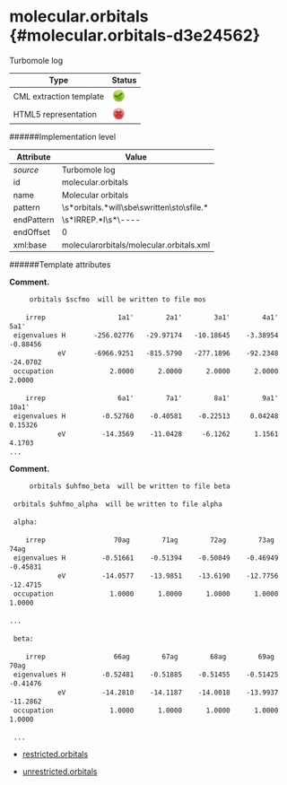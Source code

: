 # molecular.orbitals {#molecular.orbitals-d3e24562}

Turbomole log

| Type                                                                                                                                                | Status                                                                                                                                              |
|----|----|
| CML extraction template                                                                                                                             | ![](/imgs/Total.png)                                                                                                                                |
| HTML5 representation                                                                                                                                | ![](/imgs/None.png)                                                                                                                                 |

######Implementation level

| Attribute                                                                                                                                           | Value                                                                                                                                               |
|----|----|
| *source*                                                                                                                                            | Turbomole log                                                                                                                                       |
| id                                                                                                                                                  | molecular.orbitals                                                                                                                                  |
| name                                                                                                                                                | Molecular orbitals                                                                                                                                  |
| pattern                                                                                                                                             | \\s\*orbitals.\*will\\sbe\\swritten\\sto\\sfile.\*                                                                                                  |
| endPattern                                                                                                                                          | \\s\*IRREP.\*I\\s\*\\----|.\*I\\s\*\\WS\\\*S\\W.\*                                                                                                     |
| endOffset                                                                                                                                           | 0                                                                                                                                                   |
| xml:base                                                                                                                                            | molecularorbitals/molecular.orbitals.xml                                                                                                            |

######Template attributes

**Comment.**

         orbitals $scfmo  will be written to file mos

        irrep                  1a1'        2a1'        3a1'        4a1'        5a1'
     eigenvalues H       -256.02776   -29.97174   -10.18645    -3.38954    -0.88456
                eV       -6966.9251   -815.5790   -277.1896    -92.2348    -24.0702
     occupation              2.0000      2.0000      2.0000      2.0000      2.0000

        irrep                  6a1'        7a1'        8a1'        9a1'       10a1'
     eigenvalues H         -0.52760    -0.40581    -0.22513     0.04248     0.15326
                eV         -14.3569    -11.0428     -6.1262      1.1561      4.1703
    ...
        

**Comment.**

         orbitals $uhfmo_beta  will be written to file beta

     orbitals $uhfmo_alpha  will be written to file alpha

     alpha:

        irrep                 70ag        71ag        72ag        73ag        74ag
     eigenvalues H         -0.51661    -0.51394    -0.50049    -0.46949    -0.45831
                eV         -14.0577    -13.9851    -13.6190    -12.7756    -12.4715
     occupation              1.0000      1.0000      1.0000      1.0000      1.0000

    ...

     beta:

        irrep                 66ag        67ag        68ag        69ag        70ag
     eigenvalues H         -0.52481    -0.51885    -0.51455    -0.51425    -0.41476
                eV         -14.2810    -14.1187    -14.0018    -13.9937    -11.2862
     occupation              1.0000      1.0000      1.0000      1.0000      1.0000

     ...
        
        

-   [restricted.orbitals](/out/md/cml/turbomole_log/restricted.orbitals-d3e24572)

<!-- -->

-   [unrestricted.orbitals](/out/md/cml/turbomole_log/unrestricted.orbitals-d3e24691)


